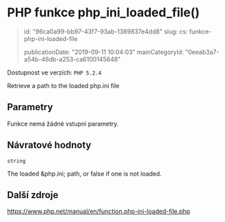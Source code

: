 PHP funkce php_ini_loaded_file()
================================

> id: "96ca0a99-bb97-43f7-93ab-1389837e4dd8"
> slug:
> 	cs: funkce-php-ini-loaded-file
>
> publicationDate: "2019-09-11 10:04:03"
> mainCategoryId: "0eeab3a7-a54b-46db-a253-ca6100145648"

Dostupnost ve verzích: `PHP 5.2.4`

Retrieve a path to the loaded php.ini file


Parametry
--------------

Funkce nemá žádné vstupní parametry.

Návratové hodnoty
----------------

`string`

The loaded &php.ini; path, or false if one is not loaded.

Další zdroje
------------

https://www.php.net/manual/en/function.php-ini-loaded-file.php
